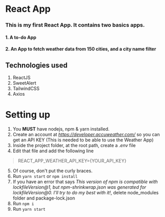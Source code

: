 # React App
### This is my first React App. It contains two basics apps.
#### 1. A to-do App
#### 2. An App to fetch weather data from 150 cities, and a city name filter

## Technologies used
1. ReactJS
2. SweetAlert
3. TailwindCSS
4. Axios

# Setting up

1. You **MUST** have nodejs, npm & yarn installed.
2. Create an account at _https://developer.accuweather.com/_ so you can get an API KEY (This is needed to be able to use the Weather App)
3. Inside the project folder, at the root path, create a _.env_ file
4. Edit that file and add the following line
> REACT_APP_WEATHER_API_KEY={YOUR_API_KEY}
5. Of course, don't put the curly braces.
6. Run  `yarn start` or `npm install`
7. If you have an error that says _This version of npm is compatible with lockfileVersion@1, but npm-shrinkwrap.json was generated for lockfileVersion@0. I'll try to do my best with it!_, delete node_modules folder and package-lock.json
8. Run `npm i`
9. Run `yarn start`
